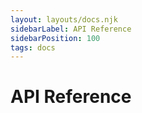```yaml
---
layout: layouts/docs.njk
sidebarLabel: API Reference
sidebarPosition: 100
tags: docs
---
```


# API Reference
